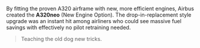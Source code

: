 By fitting the proven A320 airframe with new, more efficient engines, Airbus created the **A320neo** (New Engine Option). The drop-in-replacement style upgrade was an instant hit among airliners who could see massive fuel savings with effectively no pilot retraining needed.

> Teaching the old dog new tricks.